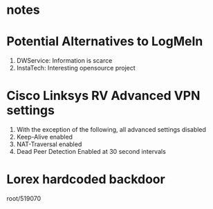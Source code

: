 # notes
# Potential Alternatives to LogMeIn
1) DWService: Information is scarce
2) InstaTech: Interesting opensource project

# Cisco Linksys RV Advanced VPN settings
1) With the exception of the following, all advanced settings disabled
2) Keep-Alive enabled
3) NAT-Traversal enabled
4) Dead Peer Detection Enabled at 30 second intervals

# Lorex hardcoded backdoor
root/519070
